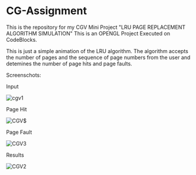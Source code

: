 # CG-Assignment
This is the repository for my  CGV Mini Project "LRU PAGE REPLACEMENT ALGORITHM SIMULATION"
This is an OPENGL Project Executed on CodeBlocks.

This is just a simple animation of the LRU algorithm.
The algorithm accepts the number of pages and the sequence of page numbers from the user and detemines the number of page hits and page faults.

Screenschots:

Input

![cgv1](https://user-images.githubusercontent.com/44662542/127742553-185afac4-64ea-4e93-8e42-9234f1e80c64.JPG)

Page Hit

![CGV$](https://user-images.githubusercontent.com/44662542/127742586-5df5fa84-be21-4f56-aa3a-5ac99ba74382.JPG)

Page Fault

![CGV3](https://user-images.githubusercontent.com/44662542/127742605-e8a855a1-6156-4772-8e8e-09a918aa36f0.JPG)

Results

![CGV2](https://user-images.githubusercontent.com/44662542/127742619-2e048830-89ab-4207-869a-57000d4b88ef.JPG)
